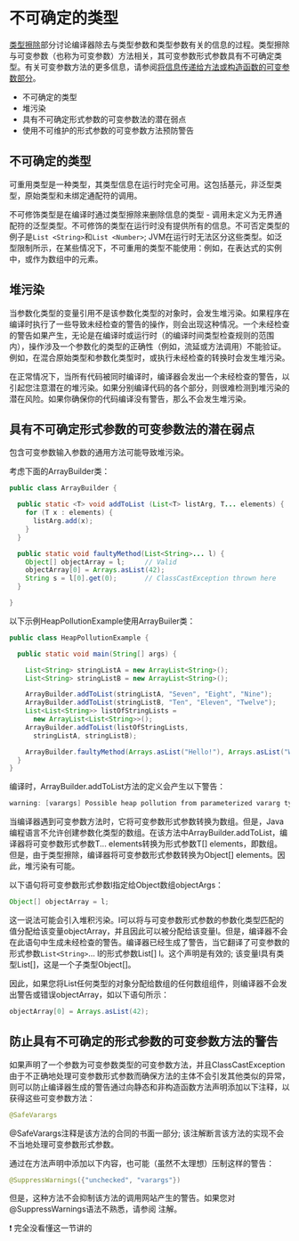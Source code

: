 # 不可确定的类型

[类型擦除](/content/java/generics/erasure.md)部分讨论编译器除去与类型参数和类型参数有关的信息的过程。类型擦除与可变参数（也称为可变参数）方法相关，其可变参数形式参数具有不可确定类型。有关可变参数方法的更多信息，请参阅[将信息传递给方法或构造函数的可变参数部分](/content/java/javaoo/arguments.md)。

* 不可确定的类型
* 堆污染
* 具有不可确定形式参数的可变参数法的潜在弱点
* 使用不可维护的形式参数的可变参数方法预防警告

## 不可确定的类型

可重用类型是一种类型，其类型信息在运行时完全可用。这包括基元，非泛型类型，原始类型和未绑定通配符的调用。

不可修饰类型是在编译时通过类型擦除来删除信息的类型 - 调用未定义为无界通配符的泛型类型。不可修饰的类型在运行时没有提供所有的信息。不可否定类型的例子是`List <String>`和`List <Number>`; JVM在运行时无法区分这些类型。如泛型限制所示，在某些情况下，不可重用的类型不能使用：例如，在表达式的实例中，或作为数组中的元素。

## 堆污染

当参数化类型的变量引用不是该参数化类型的对象时，会发生堆污染。如果程序在编译时执行了一些导致未经检查的警告的操作，则会出现这种情况。一个未经检查的警告如果产生，无论是在编译时或运行时（的编译时间类型检查规则的范围内），操作涉及一个参数化的类型的正确性（例如，流延或方法调用）不能验证。例如，在混合原始类型和参数化类型时，或执行未经检查的转换时会发生堆污染。

在正常情况下，当所有代码被同时编译时，编译器会发出一个未经检查的警告，以引起您注意潜在的堆污染。如果分别编译代码的各个部分，则很难检测到堆污染的潜在风险。如果你确保你的代码编译没有警告，那么不会发生堆污染。

## 具有不可确定形式参数的可变参数法的潜在弱点

包含可变参数输入参数的通用方法可能导致堆污染。

考虑下面的ArrayBuilder类：

```java
public class ArrayBuilder {

  public static <T> void addToList (List<T> listArg, T... elements) {
    for (T x : elements) {
      listArg.add(x);
    }
  }

  public static void faultyMethod(List<String>... l) {
    Object[] objectArray = l;     // Valid
    objectArray[0] = Arrays.asList(42);
    String s = l[0].get(0);       // ClassCastException thrown here
  }

}
```

以下示例HeapPollutionExample使用ArrayBuiler类：

```java
public class HeapPollutionExample {

  public static void main(String[] args) {

    List<String> stringListA = new ArrayList<String>();
    List<String> stringListB = new ArrayList<String>();

    ArrayBuilder.addToList(stringListA, "Seven", "Eight", "Nine");
    ArrayBuilder.addToList(stringListB, "Ten", "Eleven", "Twelve");
    List<List<String>> listOfStringLists =
      new ArrayList<List<String>>();
    ArrayBuilder.addToList(listOfStringLists,
      stringListA, stringListB);

    ArrayBuilder.faultyMethod(Arrays.asList("Hello!"), Arrays.asList("World!"));
  }
}
```

编译时，ArrayBuilder.addToList方法的定义会产生以下警告：

```java
warning: [varargs] Possible heap pollution from parameterized vararg type T
```

当编译器遇到可变参数方法时，它将可变参数形式参数转换为数组。但是，Java编程语言不允许创建参数化类型的数组。在该方法中ArrayBuilder.addToList，编译器将可变参数形式参数T... elements转换为形式参数T[] elements，即数组。但是，由于类型擦除，编译器将可变参数形式参数转换为Object[] elements。因此，堆污染有可能。

以下语句将可变参数形式参数l指定给Object数组objectArgs：

```java
Object[] objectArray = l;
```

这一说法可能会引入堆积污染。l可以将与可变参数形式参数的参数化类型匹配的值分配给该变量objectArray，并且因此可以被分配给该变量l。但是，编译器不会在此语句中生成未经检查的警告。编译器已经生成了警告，当它翻译了可变参数的形式参数`List<String>`... l的形式参数List[] l。这个声明是有效的; 该变量l具有类型List[]，这是一个子类型Object[]。


因此，如果您将List任何类型的对象分配给数组的任何数组组件，则编译器不会发出警告或错误objectArray，如以下语句所示：

```java
objectArray[0] = Arrays.asList(42);
```

## 防止具有不可确定的形式参数的可变参数方法的警告


如果声明了一个参数为可变参数类型的可变参数方法，并且ClassCastException由于不正确地处理可变参数形式参数而确保方法的主体不会引发其他类似的异常，则可以防止编译器生成的警告通过向静态和非构造函数方法声明添加以下注释，以获得这些可变参数方法：

```java
@SafeVarargs
```

@SafeVarargs注释是该方法的合同的书面一部分; 该注解断言该方法的实现不会不当地处理可变参数形式参数。

通过在方法声明中添加以下内容，也可能（虽然不太理想）压制这样的警告：

```java
@SuppressWarnings({"unchecked", "varargs"})
```

但是，这种方法不会抑制该方法的调用网站产生的警告。如果您对@SuppressWarnings语法不熟悉，请参阅 注解。


:exclamation: 完全没看懂这一节讲的